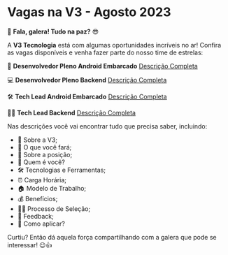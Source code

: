 # Vagas na V3 - Agosto 2023

🚀 **Fala, galera! Tudo na paz?** 😎

A **V3 Tecnologia** está com algumas oportunidades incríveis no ar! Confira as vagas disponíveis e venha fazer parte do nosso time de estrelas:

🔧 **Desenvolvedor Pleno Android Embarcado**
[Descrição Completa](https://github.com/v3-tecnologia/descricoes-de-cargos/blob/main/desenvolvedor-pleno-backend-na-v3.md)

💻 **Desenvolvedor Pleno Backend**
[Descrição Completa](https://github.com/v3-tecnologia/descricoes-de-cargos/blob/main/desenvolvedor-pleno-backend-na-v3.md)

🛠️ **Tech Lead Android Embarcado**
[Descrição Completa](https://github.com/v3-tecnologia/descricoes-de-cargos/blob/main/tech-lead-android-embarcado-na-v3.md)

👨‍💻 **Tech Lead Backend**
[Descrição Completa](https://github.com/v3-tecnologia/descricoes-de-cargos/blob/main/tech-lead-backend-na-v3.md)

Nas descrições você vai encontrar tudo que precisa saber, incluindo:

- 🌟 Sobre a V3;
- 🚀 O que você fará;
- 🏅 Sobre a posição;
- 👥 Quem é você?
- 🛠️ Tecnologias e Ferramentas;
- ⏰ Carga Horária;
- 🏠 Modelo de Trabalho;
- 💰 Benefícios;
- 🧑‍⚖️ Processo de Seleção;
- 📢 Feedback;
- 📩 Como aplicar?

Curtiu? Então dá aquela força compartilhando com a galera que pode se interessar! 😉👍

